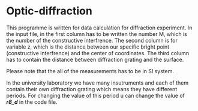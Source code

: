 # Optic-diffraction
This programme is written for data calculation for diffraction experiment.
In the input file, in the first column has to be written the number M, which is the number of the constructive interfrence.
The second column is for variable z, which is the distance between our specific bright point (constructive interfrence) and the center of coordinates.
The third column has to contain the distance between diffraction grating and the surface.

Please note that the all of the measurements has to be in SI system.

In the university laboratory we have many insutruments and each of them contain their own diffraction grating which means they have different periods. For changing the value of this period u can change the value of ***r8_d*** in the code file.
